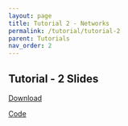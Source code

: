 ```yaml
---
layout: page
title: Tutorial 2 - Networks
permalink: /tutorial/tutorial-2
parent: Tutorials
nav_order: 2
---
```


## Tutorial - 2 Slides

[Download](https://karthikv1392.github.io/cs3301_osn/slides/Tutorials/Tutorial-2.pdf)

[Code](https://karthikv1392.github.io/cs3301_osn/slides/Tutorials/osn-tut2.zip)
